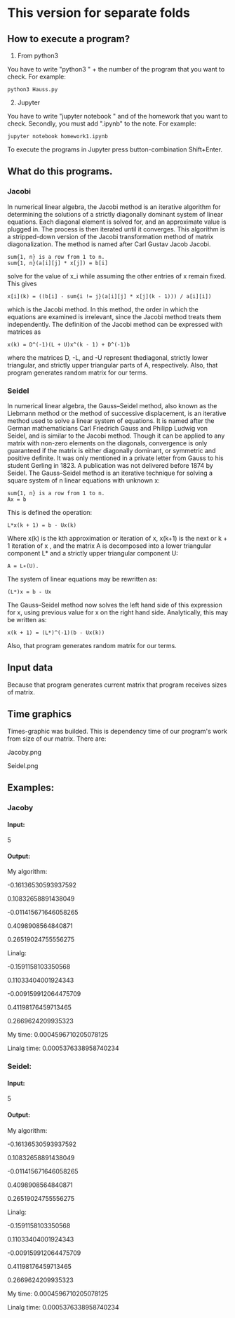 # This version for separate folds
## How to execute a program?

1) From python3 

You have to write "python3 " + the number of the program that you want to check.
For example:

    python3 Hauss.py 

2) Jupyter

You have to write "jupyter notebook " and of the homework that you want to check.
Secondly, you must add ".ipynb" to the note.
For example:
  
    jupyter notebook homework1.ipynb

To execute the programs in Jupyter press button-combination Shift+Enter.

## What do this programs.

### Jacobi
 In numerical linear algebra, the Jacobi method is an iterative algorithm for determining the solutions of a strictly diagonally dominant system of linear equations. 
 Each diagonal element is solved for, and an approximate value is plugged in. The process is then iterated until it converges.
 This algorithm is a stripped-down version of the Jacobi transformation method of matrix diagonalization. 
 The method is named after Carl Gustav Jacob Jacobi.
 
    sum{1, n} is a row from 1 to n.
    sum{1, n}(a[i][j] * x[j]) = b[i]
 solve for the value of x_i while assuming the other entries of x remain fixed. This gives 
    
    x[i](k) = ((b[i] - sum{i != j}(a[i][j] * x[j](k - 1))) / a[i][i])
 which is the Jacobi method.
 In this method, the order in which the equations are examined is irrelevant, since the Jacobi method treats them independently. The definition of the Jacobi method can be expressed with matrices as 
    
    x(k) = D^(-1)(L + U)x^(k - 1) + D^(-1)b
 where the matrices D, -L, and -U represent thediagonal, strictly lower triangular, and strictly upper triangular parts of A, respectively. 
 Also, that program generates random matrix for our terms. 
 ### Seidel
 In numerical linear algebra, the Gauss–Seidel method, also known as the Liebmann method or the method of successive displacement, is an iterative method used to solve a linear system of equations. 
 It is named after the German mathematicians Carl Friedrich Gauss and Philipp Ludwig von Seidel, and is similar to the Jacobi method. 
 Though it can be applied to any matrix with non-zero elements on the diagonals, convergence is only guaranteed if the matrix is either diagonally dominant, or symmetric and positive definite. 
 It was only mentioned in a private letter from Gauss to his student Gerling in 1823. A publication was not delivered before 1874 by Seidel. 
 The Gauss–Seidel method is an iterative technique for solving a square system of n linear equations with unknown x: 
 
    sum{1, n} is a row from 1 to n.
    Ax = b
 This is defined the operation:
    
    L*x(k + 1) = b - Ux(k)
 
 Where x(k)  is the kth approximation or iteration of x, x(k+1)  is the next or k + 1 iteration of x , and the matrix A is decomposed into a lower triangular component L* and a strictly upper triangular component U: 
    
    A = L∗(U).
 The system of linear equations may be rewritten as: 
    
    (L*)x = b - Ux
 The Gauss–Seidel method now solves the left hand side of this expression for x, using previous value for x on the right hand side. 
 Analytically, this may be written as: 
    
    x(k + 1) = (L*)^(-1)(b - Ux(k))
Also, that program generates random matrix for our terms. 

## Input data
 Because that program generates current matrix that program receives sizes of matrix.
## Time graphics
Times-graphic was builded. This is  dependency time of our program's work from size of our matrix.
There are:
 
 Jacoby.png
 
 Seidel.png
 
 ## Examples:

### Jacoby

#### Input:

5

#### Output:

My algorithm:

-0.16136530593937592

0.10832658891438049

-0.011415671646058265

0.4098908564840871

0.26519024755556275

Linalg:

-0.1591158103350568

0.11033404001924343

-0.009159912064475709

0.41198176459713465

0.2669624209935323

My time: 0.0004596710205078125

Linalg time: 0.0005376338958740234

### Seidel:

#### Input:
5

#### Output:

My algorithm:

-0.16136530593937592


0.10832658891438049

-0.011415671646058265

0.4098908564840871

0.26519024755556275

Linalg:

-0.1591158103350568

0.11033404001924343

-0.009159912064475709

0.41198176459713465

0.2669624209935323

My time: 0.0004596710205078125

Linalg time: 0.0005376338958740234

